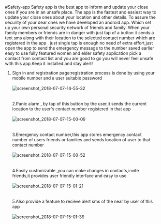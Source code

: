 #Safety-app
Safety app is the best app to inform and update your close ones if you are in an unsafe place.
The app is the fastest and easiest way to update your close ones about your location and other details.
To assure the security of your dear ones we have developed an android app.
Which set up your own personal security network of friends and family.
When your family members or friends are in danger with just tap of a button it sends a text sms along with their location to the selected  contact number which  are  registered in the app .
just single tap is enough
no need of extra effort,just open the app to send the emergency message to the number saved earlier
easy to use
fully featured women and elder safety application
pick a contact from contact list and you are good to go
you will never feel unsafe with this app.Keep it installed and stay alert!
1. Sign in and registration page:registration process is done by using your mobile number and a user suitable password <br /><br />
![screenshot_2018-07-07-14-55-32](https://user-images.githubusercontent.com/35917821/42413747-6db250fc-8244-11e8-83e5-0b2ec2140422.png)<br /><br /><br />
2.Panic alarm , by tap of this button by the user,it sends the current location to the user's contact number registered in that 
app<br /><br />
![screenshot_2018-07-07-15-00-09](https://user-images.githubusercontent.com/35917821/42413750-71c5ecc6-8244-11e8-9ff4-da24675183e6.png)<br /><br /><br />
3.Emergency contact number,this app stores emergency contact number of users friends or families and sends location of user to that contact number<br /><br />
![screenshot_2018-07-07-15-00-52](https://user-images.githubusercontent.com/35917821/42413751-7429ebe8-8244-11e8-85f4-19bba078a7ee.png)<br /><br /><br />
4.Easily customizable ,you can make changes in contacts,invite friends,it provides user friendly interface and easy to use<br /><br /> 
![screenshot_2018-07-07-15-01-21](https://user-images.githubusercontent.com/35917821/42413753-7758bf88-8244-11e8-96f1-3f9a04ea834d.png)<br /><br /><br />
5.Also provide a feature to recieve alert sms of the near by user of this app <br /><br />
![screenshot_2018-07-07-15-01-39](https://user-images.githubusercontent.com/35917821/42413755-79b25c80-8244-11e8-8de9-aa5527784c86.png)<br /><br /><br />
